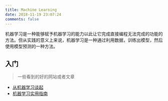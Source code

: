 ```yaml
---
title: Machine Learning
date: 2018-11-19 23:07:24
comments: false
---
```


机器学习是一种能够赋予机器学习的能力以此让它完成直接编程无法完成的功能的方法。但从实践的意义上来说，机器学习是一种通过利用数据，训练出模型，然后使用模型预测的一种方法。

## 入门

> 一些看到的好的网站或者文章

* [从机器学习谈起](http://www.cnblogs.com/subconscious/p/4107357.html)
* [机器学习实用指南](https://github.com/apachecn/hands_on_Ml_with_Sklearn_and_TF)
